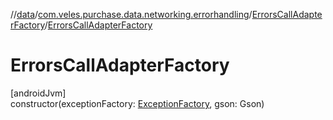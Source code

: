 //[data](../../../index.md)/[com.veles.purchase.data.networking.errorhandling](../index.md)/[ErrorsCallAdapterFactory](index.md)/[ErrorsCallAdapterFactory](-errors-call-adapter-factory.md)

# ErrorsCallAdapterFactory

[androidJvm]\
constructor(exceptionFactory: [ExceptionFactory](../-exception-factory/index.md), gson: Gson)

